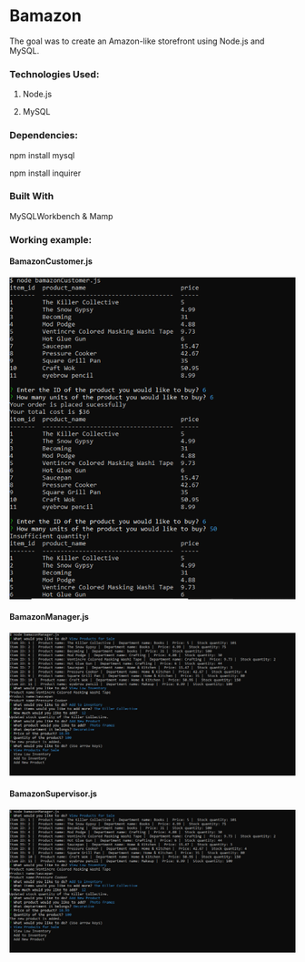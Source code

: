 # Bamazon

The goal was to create an Amazon-like storefront using Node.js and MySQL.


<h3>Technologies Used:</h3>

1. Node.js

2. MySQL

<h3>Dependencies:</h3>

npm install mysql

npm install inquirer

<h3>Built With</h3>

MySQLWorkbench & Mamp


<h3>Working example:</h3>

<h4>BamazonCustomer.js<h4>

![Spotify](./images/screenshot.PNG)

<h4>BamazonManager.js <h4>

![Spotify](./images/screenshot1.PNG)

<h4>BamazonSupervisor.js<h4>

![Spotify](./images/screenshot1.PNG)